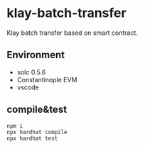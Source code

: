 # klay-batch-transfer
Klay batch transfer based on smart contract.

## Environment
* solc 0.5.6
* Constantinople EVM
* vscode

## compile&test
```
npm i
npx hardhat compile
npx hardhat test
```



